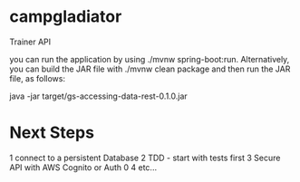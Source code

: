 # campgladiator
Trainer API

you can run the application by using ./mvnw spring-boot:run. Alternatively, you can build the JAR file with ./mvnw clean package and then run the JAR file, as follows:

java -jar target/gs-accessing-data-rest-0.1.0.jar

# Next Steps
1 connect to a persistent Database
2 TDD - start with tests first
3 Secure API with AWS Cognito or Auth 0
4 etc...
